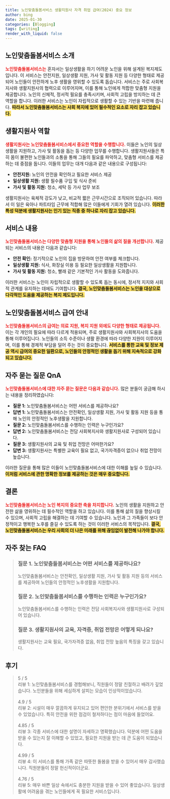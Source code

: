 ```yaml
---
title: 노인맞춤돌봄서비스 생활지원사 자격 취업 급여(2024) 중요 정보
author: bing
date: 2025-01-30
categories: [Blogging]
tags: [writing]
render_with_liquid: false
---
```



<h2 id='노인맞춤돌봄서비스_소개'>노인맞춤돌봄서비스 소개</h2>

<p><b><span style="color: #ee2323;">노인맞춤돌봄서비스는</span></b> 혼자서는 일상생활을 하기 어려운 노인을 위해 설계된 복지제도입니다. 이 서비스는 안전지원, 일상생활 지원, 가사 및 활동 지원 등 다양한 형태로 제공되어 노인들이 안전하게 노후 생활을 영위할 수 있도록 돕습니다. 서비스는 주로 사회복지사와 생활지원사의 협력으로 이루어지며, 이를 통해 노인에게 적합한 맞춤형 지원을 제공합니다. 노인의 신체적, 정서적 필요를 충족시키며, 사회적 고립을 방지하는 데 큰 역할을 합니다. 이러한 서비스는 노인이 자립적으로 생활할 수 있는 기반을 마련해 줍니다. <b><span style="background-color: #ffe066;">따라서 노인맞춤돌봄서비스는 사회 복지에 있어 필수적인 요소로 자리 잡고 있습니다.</span></b></p>

<h2 id='생활지원사_역할'>생활지원사 역할</h2>

<p><b><span style="color: #ee2323;">생활지원사는 노인맞춤돌봄서비스에서 중요한 역할을 수행합니다.</span></b> 이들은 노인의 일상생활을 지원하고, 가사 및 활동을 돕는 등 다양한 업무를 수행합니다. 생활지원사들은 특히 몸이 불편한 노인들과의 소통을 통해 그들의 필요를 파악하고, 맞춤형 서비스를 제공하는 데 중점을 둡니다. 이들의 업무는 대개 다음과 같은 내용으로 구성됩니다:</p>

<ul>
    <li><b>안전지원:</b> 노인의 안전을 확인하고 필요한 서비스 제공</li>
    <li><b>일상생활 지원:</b> 생활 필수품 구입 및 식사 준비</li>
    <li><b>가사 및 활동 지원:</b> 청소, 세탁 등 가사 업무 보조</li>
</ul>

<p>생활지원사는 육체적 강도가 낮고, 비교적 짧은 근무시간으로 조직되어 있습니다. 따라서 이 일은 육아나 파트타임 근무에 적합해 많은 이들에게 기회가 열려 있습니다. <b><span style="background-color: #ffe066;">이러한 특성 덕분에 생활지원사는 인기 있는 직종 중 하나로 자리 잡고 있습니다.</span></b></p>

<h2 id='서비스_내용'>서비스 내용</h2>

<p><b><span style="color: #ee2323;">노인맞춤돌봄서비스는 다양한 맞춤형 지원을 통해 노인들의 삶의 질을 개선합니다.</span></b> 제공되는 서비스의 내용은 다음과 같습니다:</p>

<ul>
    <li><b>안전 확인:</b> 정기적으로 노인의 집을 방문하여 안전 여부를 체크합니다.</li>
    <li><b>일상생활 지원:</b> 식사, 화장실 이용 등 필요한 일상생활을 지원합니다.</li>
    <li><b>가사 및 활동 지원:</b> 청소, 빨래 같은 기본적인 가사 활동을 도와줍니다.</li>
</ul>

<p>이러한 서비스는 노인이 자립적으로 생활할 수 있도록 돕는 동시에, 정서적 지지와 사회적 관계를 유지하는 데에도 기여합니다. <b><span style="background-color: #ffe066;">결국, 노인맞춤돌봄서비스는 노인을 대상으로 다각적인 도움을 제공하는 복지 제도입니다.</span></b></p>

<h2 id='급여_안내'>노인맞춤돌봄서비스 급여 안내</h2>

<p><b><span style="color: #ee2323;">노인맞춤돌봄서비스의 급여는 의료 지원, 복지 지원 외에도 다양한 형태로 제공됩니다.</span></b> 이는 각 개인의 필요에 따라 다르게 적용되며, 주로 생활지원사와 사회복지사의 도움을 통해 이루어집니다. 노인들의 소득 수준이나 생활 환경에 따라 다양한 지원이 이루어지며, 이를 통해 경제적 부담을 덜어 주는 것이 중요합니다. <b><span style="background-color: #ffe066;">서비스를 통한 교육 및 정보 제공 역시 급여의 중요한 일환으로, 노인들의 안정적인 생활을 돕기 위해 지속적으로 강화되고 있습니다.</span></b></p>

<h2 id='자주묻는질문_QnA'>자주 묻는 질문 QnA</h2>

<p><b><span style="color: #ee2323;">노인맞춤돌봄서비스에 대한 자주 묻는 질문은 다음과 같습니다.</span></b> 많은 분들이 궁금해 하시는 내용을 정리하였습니다:</p>

<ul>
    <li><b>질문 1:</b> 노인맞춤돌봄서비스는 어떤 서비스를 제공하나요?</li>
    <li><b>답변 1:</b> 노인맞춤돌봄서비스는 안전확인, 일상생활 지원, 가사 및 활동 지원 등을 통해 노인의 안정적인 노후생활을 지원합니다.</li>
    <li><b>질문 2:</b> 노인맞춤돌봄서비스를 수행하는 인력은 누구인가요?</li>
    <li><b>답변 2:</b> 노인맞춤돌봄서비스는 전담 사회복지사와 생활지원사로 구성되어 있습니다.</li>
    <li><b>질문 3:</b> 생활지원사의 교육 및 취업 전망은 어떠한가요?</li>
    <li><b>답변 3:</b> 생활지원사는 특별한 교육이 필요 없고, 국가자격증이 없으나 취업 전망이 높습니다.</li>
</ul>

<p>이러한 질문을 통해 많은 이들이 노인맞춤돌봄서비스에 대한 이해를 높일 수 있습니다. <b><span style="background-color: #ffe066;">이처럼 서비스에 관한 명확한 정보를 제공하는 것은 매우 중요합니다.</span></b></p>

<h2 id='결론'>결론</h2>

<p><b><span style="color: #ee2323;">노인맞춤돌봄서비스는 노인 복지의 중요한 축을 차지합니다.</span></b> 노인의 생활을 지원하고 안전한 삶을 영위하는 데 필수적인 역할을 하고 있습니다. 이를 통해 삶의 질을 향상시킬 수 있으며, 사회적 고립을 해결하는 데 기여할 수 있습니다. 노인과 그 가족들이 보다 안정적이고 행복한 노후를 즐길 수 있도록 하는 것이 이러한 서비스의 목적입니다. <b><span style="background-color: #ffe066;">결국, 노인맞춤돌봄서비스는 우리 사회의 더 나은 미래를 위해 끊임없이 발전해 나가야 합니다.</span></b></p>


<h2 id='자주_찾는_FAQ'>자주 찾는 FAQ</h2>
<div itemscope="" itemtype="https://schema.org/FAQPage"> 
<blockquote> 
<div itemscope="" itemprop="mainEntity" itemtype="https://schema.org/Question"> 
<h3 itemprop="name">질문 1. 노인맞춤돌봄서비스는 어떤 서비스를 제공하나요?</h3> 
<div itemscope="" itemprop="acceptedAnswer" itemtype="https://schema.org/Answer"> 
<span itemprop="text"> 
<p>노인맞춤돌봄서비스는 안전확인, 일상생활 지원, 가사 및 활동 지원 등의 서비스를 제공하여 노인들의 안정적인 노후생활을 지원합니다.</p> 
</span> 
</div> 
</div> 

<div itemscope="" itemprop="mainEntity" itemtype="https://schema.org/Question"> 
<h3 itemprop="name">질문 2. 노인맞춤돌봄서비스를 수행하는 인력은 누구인가요?</h3> 
<div itemscope="" itemprop="acceptedAnswer" itemtype="https://schema.org/Answer"> 
<span itemprop="text"> 
<p>노인맞춤돌봄서비스를 수행하는 인력은 전담 사회복지사와 생활지원사로 구성되어 있습니다.</p> 
</span> 
</div> 
</div> 

<div itemscope="" itemprop="mainEntity" itemtype="https://schema.org/Question"> 
<h3 itemprop="name">질문 3. 생활지원사의 교육, 자격증, 취업 전망은 어떻게 되나요?</h3> 
<div itemscope="" itemprop="acceptedAnswer" itemtype="https://schema.org/Answer"> 
<span itemprop="text"> 
<p>생활지원사는 교육 필요, 국가자격증 없음, 취업 전망 높음의 특징을 갖고 있습니다.</p> 
</span> 
</div> 
</div> 
</blockquote> 
</div>
<h2 id='후기'>후기</h2>
<div itemscope itemtype="https://schema.org/Product">
  <blockquote>
  <div itemprop="review" itemscope itemtype="https://schema.org/Review">
      <div itemprop="reviewRating" itemscope itemtype="https://schema.org/Rating"> <span itemprop="ratingValue">5</span> / <span itemprop="bestRating">5</span> </div>
      <span itemprop="reviewBody">리뷰 1: 노인맞춤돌봄서비스를 경험해보니, 직원들이 정말 친절하고 배려가 깊었습니다. 노인분들을 위해 세심하게 살피는 모습이 인상적이었습니다.</span>
  </div>
  <br>
  <div itemprop="review" itemscope itemtype="https://schema.org/Review">
      <div itemprop="reviewRating" itemscope itemtype="https://schema.org/Rating"> <span itemprop="ratingValue">4.9</span> / <span itemprop="bestRating">5</span> </div>
      <span itemprop="reviewBody">리뷰 2: 시설이 매우 깔끔하게 유지되고 있어 편안한 분위기에서 서비스를 받을 수 있었습니다. 특히 안전을 위한 점검이 철저하다는 점이 마음에 들었어요.</span>
  </div>
  <br>
  <div itemprop="review" itemscope itemtype="https://schema.org/Review">
      <div itemprop="reviewRating" itemscope itemtype="https://schema.org/Rating"> <span itemprop="ratingValue">4.85</span> / <span itemprop="bestRating">5</span> </div>
      <span itemprop="reviewBody">리뷰 3: 각종 서비스에 대한 설명이 자세하고 명확했습니다. 덕분에 어떤 도움을 받을 수 있는지 잘 이해할 수 있었고, 필요한 지원을 받는 데 큰 도움이 되었습니다.</span>
  </div>
  <br>
  <div itemprop="review" itemscope itemtype="https://schema.org/Review">
      <div itemprop="reviewRating" itemscope itemtype="https://schema.org/Rating"> <span itemprop="ratingValue">4.99</span> / <span itemprop="bestRating">5</span> </div>
      <span itemprop="reviewBody">리뷰 4: 이 서비스를 통해 가족 같은 따뜻한 돌봄을 받을 수 있어서 매우 감사했습니다. 직원분들이 정말 헌신적이더군요.</span>
  </div>
  <br>
  <div itemprop="review" itemscope itemtype="https://schema.org/Review">
      <div itemprop="reviewRating" itemscope itemtype="https://schema.org/Rating"> <span itemprop="ratingValue">4.76</span> / <span itemprop="bestRating">5</span> </div>
      <span itemprop="reviewBody">리뷰 5: 매우 바쁜 일상 속에서도 충분한 지원을 받을 수 있어 좋았습니다. 일상생활에 어려움을 겪는 노인들에게 꼭 필요한 서비스입니다.</span>
  </div>
  </blockquote>
</div>
